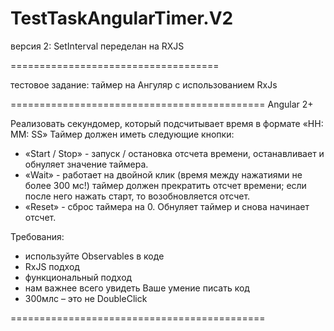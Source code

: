 # TestTaskAngularTimer.V2

версия 2: SetInterval переделан на RXJS

====================================

тестовое задание: таймер на Ангуляр с использованием RxJs

============================================
Angular 2+

Реализовать секундомер, который подсчитывает время в формате «HH: MM: SS»
Таймер должен иметь следующие кнопки:
* «Start / Stop» - запуск / остановка отсчета времени, останавливает и обнуляет значение таймера.
* «Wait» - работает на двойной клик (время между нажатиями не более 300 мс!) таймер должен прекратить отсчет времени; если после него нажать старт, то возобновляется отсчет.
* «Reset» - сброс таймера на 0.  Обнуляет таймер и снова начинает отсчет.

Требования:
 - используйте Observables в коде
 - RxJS подход
 - функциональный подход
 - нам важнее всего увидеть Ваше умение писать код
- 300млс – это не DoubleClick

============================================


